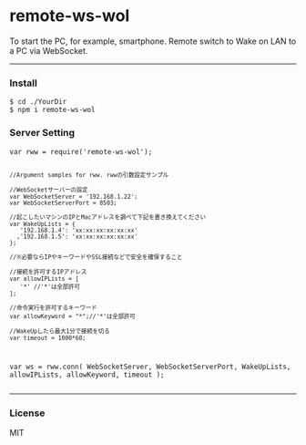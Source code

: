 # remote-ws-wol
To start the PC, for example, smartphone. Remote switch to Wake on LAN to a PC via WebSocket.

<hr>
<h3>Install</h3><code><pre>$ cd ./YourDir
$ npm i remote-ws-wol
</pre></code>

<h3>Server Setting</h3><code><pre>
var rww = require('remote-ws-wol');

    //Argument samples for rww. rwwの引数設定サンプル

    //WebSocketサーバーの設定
    var WebSocketServer = '192.168.1.22';
    var WebSocketServerPort = 8503;

    //起こしたいマシンのIPとMacアドレスを調べて下記を書き換えてください
    var WakeUpLists = {
       '192.168.1.4': 'xx:xx:xx:xx:xx:xx'
      ,'192.168.1.5': 'xx:xx:xx:xx:xx:xx'
    };

    //※必要ならIPやキーワードやSSL接続などで安全を確保すること

    //接続を許可するIPアドレス
    var allowIPLists = [
       '*' //'*'は全部許可
    ];

    //命令実行を許可するキーワード
    var allowKeyword = "*";//'*'は全部許可
    
    //WakeUpしたら最大1分で接続を切る
    var timeout = 1000*60;
    
var ws = rww.conn( WebSocketServer, 
                    WebSocketServerPort,
                    WakeUpLists,
                    allowIPLists,
                    allowKeyword,
                    timeout
                    );
</pre></code>


<hr>
<h3>License</h3>
MIT
